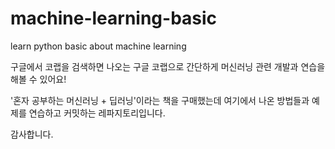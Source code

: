 # machine-learning-basic
learn python basic about machine learning


구글에서 코랩을 검색하면 나오는 구글 코랩으로 간단하게 머신러닝 관련 개발과 연습을 해볼 수 있어요!

'혼자 공부하는 머신러닝 + 딥러닝'이라는 책을 구매했는데 여기에서 나온 방법들과 예제를 연습하고 커밋하는 레파지토리입니다.


감사합니다.
